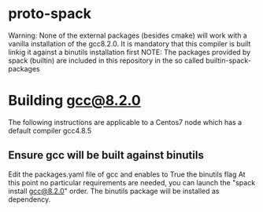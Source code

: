 # proto-spack
Warning: None of the external packages (besides cmake) will work with a vanilla installation of the gcc8.2.0. It is mandatory that this compiler is built linkig it against a binutils installation first
NOTE: The packages provided by spack (builtin) are included in this repository in the so called builtin-spack-packages

# Building gcc@8.2.0
The following instructions are applicable to a Centos7 node which has a default compiler gcc4.8.5
## Ensure gcc will be built against binutils
Edit the packages.yaml file of gcc and enables to True the binutils flag
At this point no particular requirements are needed, you can launch the "spack install gcc@8.2.0" order. The binutils package will be installed as dependency.  
